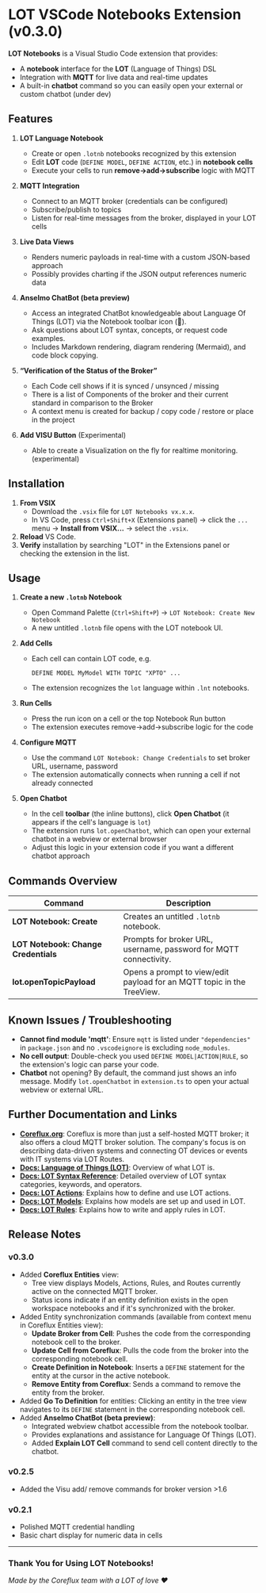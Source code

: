 # LOT VSCode Notebooks Extension (v0.3.0)

**LOT Notebooks** is a Visual Studio Code extension that provides:
- A **notebook** interface for the **LOT** (Language of Things) DSL
- Integration with **MQTT** for live data and real-time updates
- A built-in **chatbot** command so you can easily open your external or custom chatbot (under dev)

## Features

1. **LOT Language Notebook**  
   - Create or open `.lotnb` notebooks recognized by this extension
   - Edit **LOT** code (`DEFINE MODEL`, `DEFINE ACTION`, etc.) in **notebook cells**  
   - Execute your cells to run **remove→add→subscribe** logic with MQTT

2. **MQTT Integration**  
   - Connect to an MQTT broker (credentials can be configured)
   - Subscribe/publish to topics
   - Listen for real-time messages from the broker, displayed in your LOT cells

3. **Live Data Views**  
   - Renders numeric payloads in real-time with a custom JSON-based approach
   - Possibly provides charting if the JSON output references numeric data

4. **Anselmo ChatBot (beta preview)**  
   - Access an integrated ChatBot knowledgeable about Language Of Things (LOT) via the Notebook toolbar icon (🤖).
   - Ask questions about LOT syntax, concepts, or request code examples.
   - Includes Markdown rendering, diagram rendering (Mermaid), and code block copying.

5. **“Verification of the Status of the Broker”**   
   - Each Code cell shows if it is synced / unsynced / missing
   - There is a list of Components of the broker and their current standard in comparison to the Broker
   - A context menu is created for backup / copy code / restore or place in the project

6. **Add VISU Button** (Experimental)  
   - Able to create a Visualization on the fly for realtime monitoring. (experimental)

## Installation

1. **From VSIX**  
   - Download the `.vsix` file for `LOT Notebooks vx.x.x`.  
   - In VS Code, press `Ctrl+Shift+X` (Extensions panel) → click the `...` menu → **Install from VSIX...** → select the `.vsix`.
2. **Reload** VS Code.  
3. **Verify** installation by searching "LOT" in the Extensions panel or checking the extension in the list.

## Usage

1. **Create a new `.lotnb` Notebook**  
   - Open Command Palette (`Ctrl+Shift+P`) → `LOT Notebook: Create New Notebook`  
   - A new untitled `.lotnb` file opens with the LOT notebook UI.

2. **Add Cells**  
   - Each cell can contain LOT code, e.g.  
     ```lot
     DEFINE MODEL MyModel WITH TOPIC "XPTO" ...
     ```
   - The extension recognizes the `lot` language within `.lnt` notebooks.

3. **Run Cells**  
   - Press the run icon on a cell or the top Notebook Run button  
   - The extension executes remove→add→subscribe logic for the code

4. **Configure MQTT**  
   - Use the command `LOT Notebook: Change Credentials` to set broker URL, username, password  
   - The extension automatically connects when running a cell if not already connected

5. **Open Chatbot**  
   - In the cell **toolbar** (the inline buttons), click **Open Chatbot** (it appears if the cell's language is `lot`)  
   - The extension runs `lot.openChatbot`, which can open your external chatbot in a webview or external browser  
   - Adjust this logic in your extension code if you want a different chatbot approach

## Commands Overview

| Command                         | Description                                                                          |
|--------------------------------|--------------------------------------------------------------------------------------|
| **LOT Notebook: Create**       | Creates an untitled `.lotnb` notebook.                                                |
| **LOT Notebook: Change Credentials** | Prompts for broker URL, username, password for MQTT connectivity.            |
| **lot.openTopicPayload**       | Opens a prompt to view/edit payload for an MQTT topic in the TreeView.              |

## Known Issues / Troubleshooting

- **Cannot find module 'mqtt'**: Ensure `mqtt` is listed under `"dependencies"` in `package.json` and no `.vscodeignore` is excluding `node_modules`.
- **No cell output**: Double-check you used `DEFINE MODEL|ACTION|RULE`, so the extension's logic can parse your code.
- **Chatbot** not opening? By default, the command just shows an info message. Modify `lot.openChatbot` in `extension.ts` to open your actual webview or external URL.

## Further Documentation and Links

- **[Coreflux.org](https://coreflux.org/)**: Coreflux is more than just a self-hosted MQTT broker; it also offers a cloud MQTT broker solution. The company's focus is on describing data-driven systems and connecting OT devices or events with IT systems via LOT Routes.
- **[Docs: Language of Things (LOT)](https://docs.coreflux.org/LOT/)**: Overview of what LOT is.
- **[Docs: LOT Syntax Reference](https://docs.coreflux.org/LOT/syntax/)**: Detailed overview of LOT syntax categories, keywords, and operators.
- **[Docs: LOT Actions](https://docs.coreflux.org/LOT/actions/)**: Explains how to define and use LOT actions.
- **[Docs: LOT Models](https://docs.coreflux.org/LOT/models/)**: Explains how models are set up and used in LOT.
- **[Docs: LOT Rules](https://docs.coreflux.org/LOT/rules/)**: Explains how to write and apply rules in LOT.

## Release Notes

### v0.3.0

- Added **Coreflux Entities** view:
    - Tree view displays Models, Actions, Rules, and Routes currently active on the connected MQTT broker.
    - Status icons indicate if an entity definition exists in the open workspace notebooks and if it's synchronized with the broker.
- Added Entity synchronization commands (available from context menu in Coreflux Entities view):
    - **Update Broker from Cell**: Pushes the code from the corresponding notebook cell to the broker.
    - **Update Cell from Coreflux**: Pulls the code from the broker into the corresponding notebook cell.
    - **Create Definition in Notebook**: Inserts a `DEFINE` statement for the entity at the cursor in the active notebook.
    - **Remove Entity from Coreflux**: Sends a command to remove the entity from the broker.
- Added **Go To Definition** for entities: Clicking an entity in the tree view navigates to its `DEFINE` statement in the corresponding notebook cell.
- Added **Anselmo ChatBot (beta preview)**:
    - Integrated webview chatbot accessible from the notebook toolbar.
    - Provides explanations and assistance for Language Of Things (LOT).
    - Added **Explain LOT Cell** command to send cell content directly to the chatbot.

### v0.2.5

- Added the Visu add/ remove commands for broker version >1.6

### v0.2.1

- Polished MQTT credential handling  
- Basic chart display for numeric data in cells

---

### Thank You for Using LOT Notebooks!

*Made by the Coreflux team with a LOT of love ❤️*
